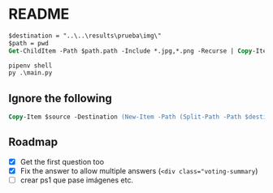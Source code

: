 # README

```ps
$destination = "..\..\results\prueba\img\"
$path = pwd
Get-ChildItem -Path $path.path -Include *.jpg,*.png -Recurse | Copy-Item -Destination $destination
```

```ps
pipenv shell
py .\main.py
```

## Ignore the following

```ps
Copy-Item $source -Destination (New-Item -Path (Split-Path -Path $destination) -Type Directory)
```

## Roadmap

- [x] Get the first question too
- [x] Fix the answer to allow multiple answers (`<div class="voting-summary`)
- [ ] crear ps1 que pase imágenes etc.
